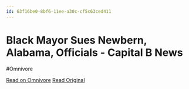 ```yaml
---
id: 63f16be0-8bf6-11ee-a30c-cf5c63ced411
---
```


# Black Mayor Sues Newbern, Alabama, Officials - Capital B News
#Omnivore

[Read on Omnivore](https://omnivore.app/me/black-mayor-sues-newbern-alabama-officials-capital-b-news-18c091f23ec)
[Read Original](https://capitalbnews.org/newbern-alabama-black-mayor/)

